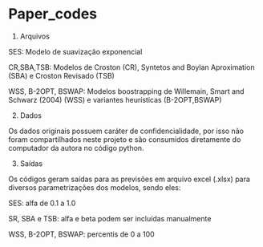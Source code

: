 # Paper_codes

1. Arquivos

SES: Modelo de suavização exponencial

CR,SBA,TSB: Modelos de Croston (CR), Syntetos and Boylan Aproximation (SBA) e Croston Revisado (TSB)

WSS, B-2OPT, BSWAP: Modelos boostrapping de Willemain, Smart and Schwarz (2004) (WSS) e variantes heurísticas (B-2OPT,BSWAP)

2. Dados

Os dados originais possuem caráter de confidencialidade, por isso não foram compartilhados neste projeto e são consumidos diretamente do computador da autora no código python.

3. Saídas

Os códigos geram saídas para as previsões em arquivo excel (.xlsx) para diversos parametrizações dos modelos, sendo eles:

SES: alfa de 0.1 a 1.0

SR, SBA e TSB: alfa e beta podem ser incluídas manualmente

WSS, B-2OPT, BSWAP: percentis de 0 a 100
